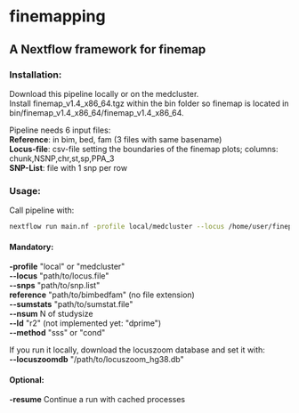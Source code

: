 # finemapping
## A Nextflow framework for finemap

### Installation:<br />
Download this pipeline locally or on the medcluster.<br />
Install finemap_v1.4_x86_64.tgz within the bin folder so finemap is located in bin/finemap_v1.4_x86_64/finemap_v1.4_x86_64.<br />

Pipeline needs 6 input files:<br />
**Reference**: in bim, bed, fam (3 files with same basename)<br />
**Locus-file**: csv-file setting the boundaries of the finemap plots; columns: chunk,NSNP,chr,st,sp,PPA_3<br />
**SNP-List**: file with 1 snp per row<br />

### Usage:<br />
Call pipeline with:<br />
```bash
nextflow run main.nf -profile local/medcluster --locus /home/user/finepipe/example/locusfile.sample --snps /home/user/finepipe/example/snplist.sample --reference /home/user/finepipe/example/GerNorItaSpa.chr3 --sumstats /home/user/finepipe/example/sumstats.sample --nsum 15743 --nsignal 1 --ld r2 --method sss -resume  
```
#### Mandatory:<br />
**-profile**    "local" or "medcluster"<br />
**--locus** "path/to/locus.file"<br />
**--snps**  "path/to/snp.list"<br />
**reference**   "path/to/bimbedfam" (no file extension)<br />
**--sumstats**  "path/to/sumstat.file"<br />
**--nsum**  N of studysize<br />
**--ld**    "r2" (not implemented yet: "dprime")<br />
**--method**    "sss" or "cond"<br />

If you run it locally, download the locuszoom database and set it with:<br />
**--locuszoomdb** "/path/to/locuszoom_hg38.db"<br />

#### Optional:<br />
**-resume** Continue a run with cached processes<br />


